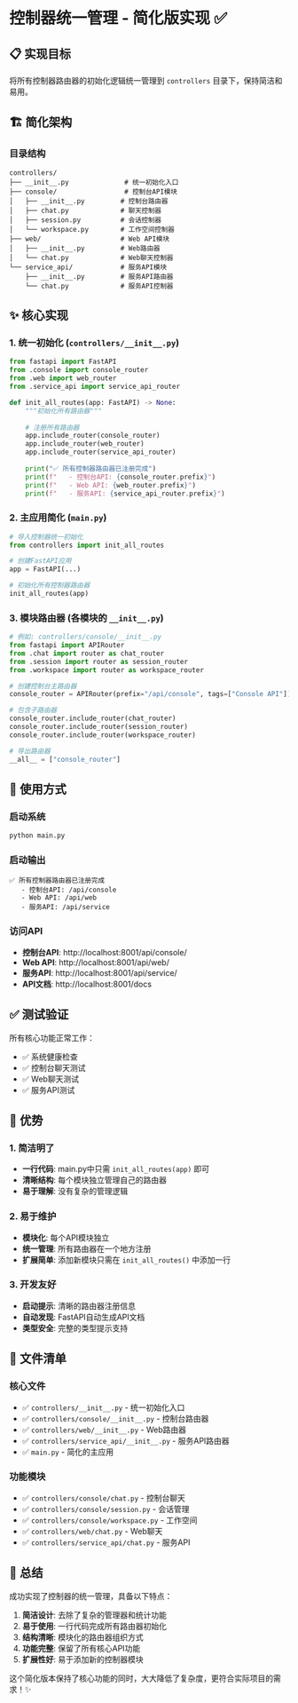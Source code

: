 # 控制器统一管理 - 简化版实现 ✅

## 📋 实现目标

将所有控制器路由器的初始化逻辑统一管理到 `controllers` 目录下，保持简洁和易用。

## 🏗️ 简化架构

### 目录结构
```
controllers/
├── __init__.py              # 统一初始化入口
├── console/                 # 控制台API模块
│   ├── __init__.py         # 控制台路由器
│   ├── chat.py             # 聊天控制器
│   ├── session.py          # 会话控制器
│   └── workspace.py        # 工作空间控制器
├── web/                    # Web API模块
│   ├── __init__.py         # Web路由器
│   └── chat.py             # Web聊天控制器
└── service_api/            # 服务API模块
    ├── __init__.py         # 服务API路由器
    └── chat.py             # 服务API控制器
```

## ✨ 核心实现

### 1. 统一初始化 (`controllers/__init__.py`)
```python
from fastapi import FastAPI
from .console import console_router
from .web import web_router
from .service_api import service_api_router

def init_all_routes(app: FastAPI) -> None:
    """初始化所有路由器"""
    
    # 注册所有路由器
    app.include_router(console_router)
    app.include_router(web_router)
    app.include_router(service_api_router)
    
    print("✅ 所有控制器路由器已注册完成")
    print(f"   - 控制台API: {console_router.prefix}")
    print(f"   - Web API: {web_router.prefix}")
    print(f"   - 服务API: {service_api_router.prefix}")
```

### 2. 主应用简化 (`main.py`)
```python
# 导入控制器统一初始化
from controllers import init_all_routes

# 创建FastAPI应用
app = FastAPI(...)

# 初始化所有控制器路由器
init_all_routes(app)
```

### 3. 模块路由器 (各模块的 `__init__.py`)
```python
# 例如: controllers/console/__init__.py
from fastapi import APIRouter
from .chat import router as chat_router
from .session import router as session_router
from .workspace import router as workspace_router

# 创建控制台主路由器
console_router = APIRouter(prefix="/api/console", tags=["Console API"])

# 包含子路由器
console_router.include_router(chat_router)
console_router.include_router(session_router)
console_router.include_router(workspace_router)

# 导出路由器
__all__ = ["console_router"]
```

## 🎯 使用方式

### 启动系统
```bash
python main.py
```

### 启动输出
```
✅ 所有控制器路由器已注册完成
   - 控制台API: /api/console
   - Web API: /api/web
   - 服务API: /api/service
```

### 访问API
- **控制台API**: http://localhost:8001/api/console/
- **Web API**: http://localhost:8001/api/web/
- **服务API**: http://localhost:8001/api/service/
- **API文档**: http://localhost:8001/docs

## ✅ 测试验证

所有核心功能正常工作：
- ✅ 系统健康检查
- ✅ 控制台聊天测试
- ✅ Web聊天测试  
- ✅ 服务API测试

## 🎉 优势

### 1. 简洁明了
- **一行代码**: main.py中只需 `init_all_routes(app)` 即可
- **清晰结构**: 每个模块独立管理自己的路由器
- **易于理解**: 没有复杂的管理逻辑

### 2. 易于维护
- **模块化**: 每个API模块独立
- **统一管理**: 所有路由器在一个地方注册
- **扩展简单**: 添加新模块只需在 `init_all_routes()` 中添加一行

### 3. 开发友好
- **启动提示**: 清晰的路由器注册信息
- **自动发现**: FastAPI自动生成API文档
- **类型安全**: 完整的类型提示支持

## 📁 文件清单

### 核心文件
- ✅ `controllers/__init__.py` - 统一初始化入口
- ✅ `controllers/console/__init__.py` - 控制台路由器
- ✅ `controllers/web/__init__.py` - Web路由器
- ✅ `controllers/service_api/__init__.py` - 服务API路由器
- ✅ `main.py` - 简化的主应用

### 功能模块
- ✅ `controllers/console/chat.py` - 控制台聊天
- ✅ `controllers/console/session.py` - 会话管理
- ✅ `controllers/console/workspace.py` - 工作空间
- ✅ `controllers/web/chat.py` - Web聊天
- ✅ `controllers/service_api/chat.py` - 服务API

## 🚀 总结

成功实现了控制器的统一管理，具备以下特点：

1. **简洁设计**: 去除了复杂的管理器和统计功能
2. **易于使用**: 一行代码完成所有路由器初始化
3. **结构清晰**: 模块化的路由器组织方式
4. **功能完整**: 保留了所有核心API功能
5. **扩展性好**: 易于添加新的控制器模块

这个简化版本保持了核心功能的同时，大大降低了复杂度，更符合实际项目的需求！✨
